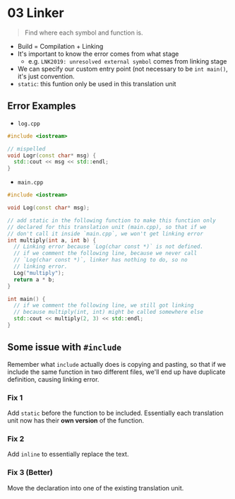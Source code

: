 # 03 Linker

> Find where each symbol and function is.

- Build = Compilation + Linking
- It's important to know the error comes from what stage
  - e.g. `LNK2019: unresolved external symbol` comes from linking stage
- We can specify our custom entry point (not necessary to be `int main()`, it's just convention.
- `static`: this funtion only be used in this translation unit

## Error Examples

- `log.cpp`

```cpp
#include <iostream>

// mispelled
void Logr(const char* msg) {
  std::cout << msg << std::endl;
}
```

- `main.cpp`

```cpp
#include <iostream>

void Log(const char* msg);

// add static in the following function to make this function only
// declared for this translation unit (main.cpp), so that if we
// don't call it inside `main.cpp`, we won't get linking error
int multiply(int a, int b) {
  // Linking error because `Log(char const *)` is not defined.
  // if we comment the following line, because we never call
  // `Log(char const *)`, linker has nothing to do, so no
  // linking error.
  Log("multiply");
  return a * b;
}

int main() {
  // if we comment the following line, we still got linking
  // because multiply(int, int) might be called somewhere else
  std::cout << multiply(2, 3) << std::endl;
}
```

## Some issue with `#include`

Remember what `include` actually does is copying and pasting, so that if we include the same function in two different files, we'll end up have duplicate definition, causing linking error.

### Fix 1

Add `static` before the function to be included. Essentially each translation unit now has their **own version** of the function.

### Fix 2

Add `inline` to essentially replace the text.

### Fix 3 (Better)

Move the declaration into one of the existing translation unit.
